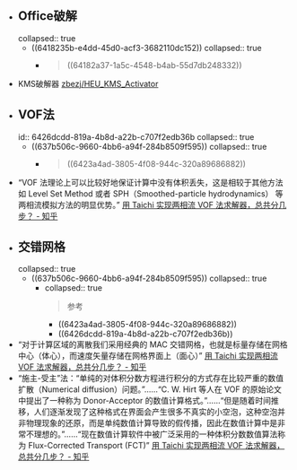 - ## Office破解
  collapsed:: true
	- ((6418235b-e4dd-45d0-acf3-3682110dc152))
	  collapsed:: true
		- > ((64182a37-1a5c-4548-b4ab-55d7db248332))
- KMS破解器 [zbezj/HEU_KMS_Activator](https://github.com/zbezj/HEU_KMS_Activator)
- ## VOF法
  id:: 6426dcdd-819a-4b8d-a22b-c707f2edb36b
  collapsed:: true
	- ((637b506c-9660-4bb6-a94f-284b8509f595))
	  collapsed:: true
		- > ((6423a4ad-3805-4f08-944c-320a89686882))
- “VOF 法理论上可以比较好地保证计算中没有体积丢失，这是相较于其他方法如 Level Set Method 或者 SPH（Smoothed-particle hydrodynamics） 等两相流模拟方法的明显优势。” [用 Taichi 实现两相流 VOF 法求解器，总共分几步？ - 知乎](https://zhuanlan.zhihu.com/p/615827092?utm_campaign=&utm_medium=social&utm_oi=903663640190803968&utm_psn=1623257519312322560&utm_source=cn.ticktick.task)
- ## 交错网格
  collapsed:: true
	- ((637b506c-9660-4bb6-a94f-284b8509f595))
	  collapsed:: true
		- collapsed:: true
		  >参考
			- ((6423a4ad-3805-4f08-944c-320a89686882))
			- ((6426dcdd-819a-4b8d-a22b-c707f2edb36b))
- “对于计算区域的离散我们采用经典的 MAC 交错网格，也就是标量存储在网格中心（体心），而速度矢量存储在网格界面上（面心）” [用 Taichi 实现两相流 VOF 法求解器，总共分几步？ - 知乎](https://zhuanlan.zhihu.com/p/615827092?utm_campaign=&utm_medium=social&utm_oi=903663640190803968&utm_psn=1623257519312322560&utm_source=cn.ticktick.task)
- “施主-受主”法：“单纯的对体积分数方程进行积分的方式存在比较严重的数值扩散（Numerical diffusion）问题。”……“C. W. Hirt 等人在 VOF 的原始论文中提出了一种称为 Donor-Acceptor 的数值计算格式。”……“但是随着时间推移，人们逐渐发现了这种格式在界面会产生很多不真实的小空泡，这种空泡并非物理现象的还原，而是单纯数值计算导致的假传播，因此在数值计算中是非常不理想的。”……“现在数值计算软件中被广泛采用的一种体积分数数值算法称为 Flux-Corrected Transport (FCT)” [用 Taichi 实现两相流 VOF 法求解器，总共分几步？ - 知乎](https://zhuanlan.zhihu.com/p/615827092)